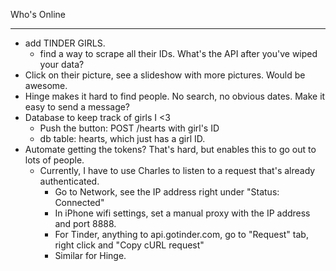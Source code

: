 Who's Online

---

* add TINDER GIRLS.
  * find a way to scrape all their IDs. What's the API after you've wiped your data?
* Click on their picture, see a slideshow with more pictures. Would be awesome.
* Hinge makes it hard to find people. No search, no obvious dates. Make it easy to send a message?
* Database to keep track of girls I <3
  * Push the button: POST /hearts with girl's ID
  * db table: hearts, which just has a girl ID.
* Automate getting the tokens? That's hard, but enables this to go out to lots of people.
  * Currently, I have to use Charles to listen to a request that's already authenticated.
    * Go to Network, see the IP address right under "Status: Connected"
    * In iPhone wifi settings, set a manual proxy with the IP address and port 8888.
    * For Tinder, anything to api.gotinder.com, go to "Request" tab, right click and "Copy cURL request"
    * Similar for Hinge.